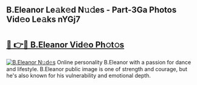 ## B.Eleanor Le𝚊k𝚎d N𝚞𝚍es - Part-3Ga Photos Vid𝚎o Le𝚊ks nYGj7

# <h2><a href="http://fbcn6x.evod.top/?m=B.Eleanor">🔗 👉🔴 B.Eleanor Vid𝚎o Ph𝚘t𝚘s</a></h2>

[![B.Eleanor N𝚞d𝚎s](https://i.imgur.com/8V9OHl7.gif)](http://fbcn6x.evod.top/?m=B.Eleanor)
Online personality B.Eleanor with a passion for dance and lifestyle. B.Eleanor public image is one of strength and courage, but he's also known for his vulnerability and emotional depth. 
